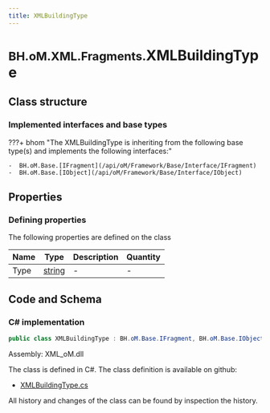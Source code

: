 ```yaml
---
title: XMLBuildingType
---
```


# <small>BH.oM.XML.Fragments.</small>**XMLBuildingType**



## Class structure

### Implemented interfaces and base types

???+ bhom "The XMLBuildingType is inheriting from the following base type(s) and implements the following interfaces:"

    -  BH.oM.Base.[IFragment](/api/oM/Framework/Base/Interface/IFragment)
    -  BH.oM.Base.[IObject](/api/oM/Framework/Base/Interface/IObject)


## Properties



### Defining properties

The following properties are defined on the class

| Name             | Type             | Description      | Quantity         |
|------------------|------------------|------------------|------------------|
| Type | [string](https://learn.microsoft.com/en-us/dotnet/api/System.String?view=netstandard-2.0) | - | - |


## Code and Schema

### C# implementation

``` C# title="C#"
public class XMLBuildingType : BH.oM.Base.IFragment, BH.oM.Base.IObject
```

Assembly: XML_oM.dll

The class is defined in C#. The class definition is available on github:

- [XMLBuildingType.cs](https://github.com/BHoM/XML_Toolkit/blob/develop/XML_oM/Fragments\XMLBuildingType.cs)

All history and changes of the class can be found by inspection the history.
